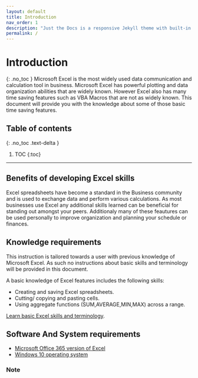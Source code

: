 ```yaml
---
layout: default
title: Introduction
nav_order: 1
description: "Just the Docs is a responsive Jekyll theme with built-in search that is easily customizable and hosted on GitHub Pages."
permalink: /
---
```



# Introduction
{: .no_toc }
Microsoft Excel is the most widely used data communication and calculation tool in business. Microsoft Excel has powerful plotting and data organization abilities that are widely known. However Excel also has many time saving features such as VBA Macros that are not as widely known. This document will provide you with the knowledge about some of those basic time saving features.

## Table of contents
{: .no_toc .text-delta }

1. TOC
{:toc}

---


## Benefits of developing Excel skills
Excel spreadsheets have become a standard in the Business community and is used to exchange data and perform various calculations. 
As most businesses use Excel any additional skills learned can be beneficial for standing out amongst your peers. Additionaly many of these feautures can be used personally to improve organization and planning your schedule or finances.


## Knowledge requirements
This instruction is tailored towards a user with previous knowledge of Microsoft Excel. As such no instructions about basic skills and terminology will be provided in this document. 

A basic knowledge of Excel features includes the following skills:
 * Creating and saving Excel spreadsheets.
 * Cutting/ copying and pasting cells.
 * Using aggregate functions (SUM,AVERAGE,MIN,MAX) across a range.
 
[Learn basic Excel skills and terminology](https://www.excel-easy.com/).

## Software And System requirements
* [Microsoft Office 365 version of Excel](https://products.office.com/en-ca/compare-all-microsoft-office-products?&activetab=tab%3aprimaryr1) 
* [Windows 10 operating system](https://www.microsoft.com/en-ca/windows/get-windows-10) 

### Note


